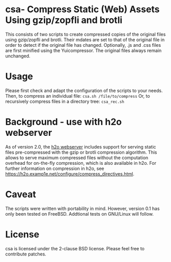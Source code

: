 # csa- Compress Static (Web) Assets Using gzip/zopfli and brotli
This consists of two scripts to create compressed copies of the original files using gzip/zopfli and brotli. Their mdates are set to that of the original file in order to detect if the original file has changed. Optionally, .js and .css files are first minified using the Yuicompressor. The original files always remain unchanged.

# Usage
Please first check and adapt the configuration of the scripts to your needs.
Then, to compress an individual file: `csa.sh /file/to/compress`
Or, to recursively compress files in a directory tree: `csa_rec.sh`

# Background - use with h2o webserver
As of version 2.0, the [h2o webserver](https://github.com/h2o/h2o) includes support for serving static files pre-compressed with the gzip or brotli compression algorithm. This allows to serve maximum compressed files without the computation overhead for on-the-fly compression, which is also available in h2o. For further information on compression in h2o, see https://h2o.examp1e.net/configure/compress_directives.html.

# Caveat
The scripts were written with portability in mind. However, version 0.1 has only been tested on FreeBSD. Addtional tests on GNU/Linux will follow.

# License
csa is licensed under the 2-clause BSD license. Please feel free to contribute patches.
